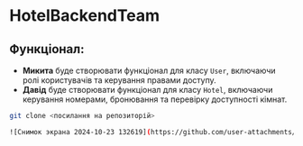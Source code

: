 # HotelBackendTeam

## Функціонал:
- **Микита** буде створювати функціонал для класу `User`, включаючи ролі користувачів та керування правами доступу.
- **Давід** буде створювати функціонал для класу `Hotel`, включаючи керування номерами, бронювання та перевірку доступності кімнат.

```bash
git clone <посилання на репозиторій>

![Снимок экрана 2024-10-23 132619](https://github.com/user-attachments/assets/3f68233f-33ff-4b8a-a1ea-76251eda066c)
